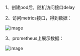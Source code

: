 1、创建pod后，随机访问接口delay  

2、访问metrics接口，得到数据：  

![image](https://user-images.githubusercontent.com/8605741/145831114-3469ac30-e2a1-473b-b6b2-b071709352d5.png)  

3、prometheus上展示数据：  

![image](https://user-images.githubusercontent.com/8605741/145832026-8f0eb43c-315d-4551-9d3d-2e95c05c1e7c.png)
